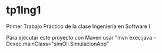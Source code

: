 # tp1Ing1
Primer Trabajo Practico de la clase Ingeniería en Software I

Para ejecutar este proyecto con Maven usar "mvn exec:java -Dexec.mainClass="simOil.SimulacionApp"